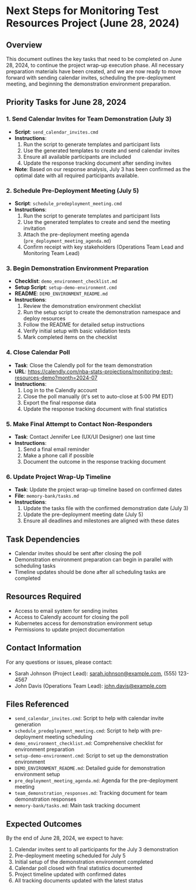 # Next Steps for Monitoring Test Resources Project (June 28, 2024)

## Overview
This document outlines the key tasks that need to be completed on June 28, 2024, to continue the project wrap-up execution phase. All necessary preparation materials have been created, and we are now ready to move forward with sending calendar invites, scheduling the pre-deployment meeting, and beginning the demonstration environment preparation.

## Priority Tasks for June 28, 2024

### 1. Send Calendar Invites for Team Demonstration (July 3)
- **Script**: `send_calendar_invites.cmd`
- **Instructions**:
  1. Run the script to generate templates and participant lists
  2. Use the generated templates to create and send calendar invites
  3. Ensure all available participants are included
  4. Update the response tracking document after sending invites
- **Note**: Based on our response analysis, July 3 has been confirmed as the optimal date with all required participants available.

### 2. Schedule Pre-Deployment Meeting (July 5)
- **Script**: `schedule_predeployment_meeting.cmd`
- **Instructions**:
  1. Run the script to generate templates and participant lists
  2. Use the generated templates to create and send the meeting invitation
  3. Attach the pre-deployment meeting agenda (`pre_deployment_meeting_agenda.md`)
  4. Confirm receipt with key stakeholders (Operations Team Lead and Monitoring Team Lead)

### 3. Begin Demonstration Environment Preparation
- **Checklist**: `demo_environment_checklist.md`
- **Setup Script**: `setup-demo-environment.cmd`
- **README**: `DEMO_ENVIRONMENT_README.md`
- **Instructions**:
  1. Review the demonstration environment checklist
  2. Run the setup script to create the demonstration namespace and deploy resources
  3. Follow the README for detailed setup instructions
  4. Verify initial setup with basic validation tests
  5. Mark completed items on the checklist

### 4. Close Calendar Poll
- **Task**: Close the Calendly poll for the team demonstration
- **URL**: https://calendly.com/nba-stats-projections/monitoring-test-resources-demo?month=2024-07
- **Instructions**:
  1. Log in to the Calendly account
  2. Close the poll manually (it's set to auto-close at 5:00 PM EDT)
  3. Export the final response data
  4. Update the response tracking document with final statistics

### 5. Make Final Attempt to Contact Non-Responders
- **Task**: Contact Jennifer Lee (UX/UI Designer) one last time
- **Instructions**:
  1. Send a final email reminder
  2. Make a phone call if possible
  3. Document the outcome in the response tracking document

### 6. Update Project Wrap-Up Timeline
- **Task**: Update the project wrap-up timeline based on confirmed dates
- **File**: `memory-bank/tasks.md`
- **Instructions**:
  1. Update the tasks file with the confirmed demonstration date (July 3)
  2. Update the pre-deployment meeting date (July 5)
  3. Ensure all deadlines and milestones are aligned with these dates

## Task Dependencies
- Calendar invites should be sent after closing the poll
- Demonstration environment preparation can begin in parallel with scheduling tasks
- Timeline updates should be done after all scheduling tasks are completed

## Resources Required
- Access to email system for sending invites
- Access to Calendly account for closing the poll
- Kubernetes access for demonstration environment setup
- Permissions to update project documentation

## Contact Information
For any questions or issues, please contact:
- Sarah Johnson (Project Lead): sarah.johnson@example.com, (555) 123-4567
- John Davis (Operations Team Lead): john.davis@example.com

## Files Referenced
- `send_calendar_invites.cmd`: Script to help with calendar invite generation
- `schedule_predeployment_meeting.cmd`: Script to help with pre-deployment meeting scheduling
- `demo_environment_checklist.md`: Comprehensive checklist for environment preparation
- `setup-demo-environment.cmd`: Script to set up the demonstration environment
- `DEMO_ENVIRONMENT_README.md`: Detailed guide for demonstration environment setup
- `pre_deployment_meeting_agenda.md`: Agenda for the pre-deployment meeting
- `team_demonstration_responses.md`: Tracking document for team demonstration responses
- `memory-bank/tasks.md`: Main task tracking document

## Expected Outcomes
By the end of June 28, 2024, we expect to have:
1. Calendar invites sent to all participants for the July 3 demonstration
2. Pre-deployment meeting scheduled for July 5
3. Initial setup of the demonstration environment completed
4. Calendar poll closed with final statistics documented
5. Project timeline updated with confirmed dates
6. All tracking documents updated with the latest status 